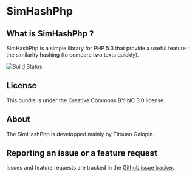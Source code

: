 SimHashPhp
==========

What is SimHashPhp ?
--------------------

SimHashPhp is a simple library for PHP 5.3 that provide a useful feature : the
similarity hashing (to compare two texts quickly).

[![Build Status](https://secure.travis-ci.org/tgalopin/SimHashPhp.png?branch=master)](http://travis-ci.org/tgalopin/SimHashPhp)

License
-------

This bundle is under the Creative Commons BY-NC 3.0 license.

About
-----

The SimHashPhp is developped mainly by Titouan Galopin.

Reporting an issue or a feature request
---------------------------------------

Issues and feature requests are tracked in the [Github issue tracker](https://github.com/tgalopin/SimHashPhp/issues).